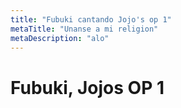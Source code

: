 ```yaml
---
title: "Fubuki cantando Jojo's op 1"
metaTitle: "Unanse a mi religion"
metaDescription: "alo"
---
```



# Fubuki, Jojos OP 1
<YouTube youTubeId="nnzDSCDecUo" />
